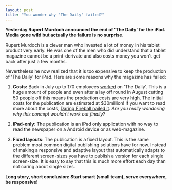 ```yaml
---
layout: post
title: "You wonder why 'The Daily' failed?"
---
```


**Yesterday Rupert Murdoch announced the end of 'The Daily' for the iPad. Media gone wild but actually the failure is no surprise.**

Rupert Murdoch is a clever man who invested a lot of money in his tablet product very early. He was one of the men who did understand that a tablet magazine cannot be a print-derivate and also costs money you won't get back after just a few months.

Nevertheless he now realized that it is too expensive to keep the production of 'The Daily' for iPad. Here are some reasons why the magazine has failed:

1. **Costs:** Back in July up to 170 employees [worked](http://allthingsd.com/20120731/the-daily-lays-off-a-third-of-its-staff/) on 'The Daily'. This is a huge amount of people and even after a lay off round in August cutting 50 people off this means the production costs are very high. The initial costs for the publication are estimated at $30million! If you want to read more about the costs, [Daring Fireball nailed it](http://daringfireball.net/2012/12/why_the_daily_failed).
_Are you really wondering why this concept wouldn't work out finally?_

2. **iPad-only**: The publication is an iPad only application with no way to read the newspaper on a Android device or as web-magazine.

3. **Fixed layouts**: The publication is a fixed layout. This is the same problem most common digital publishing solutions have for now. Instead of making a responsive and adaptive layout that automatically adapts to the different screen-sizes you have to publish a version for each single screen-size.
It is easy to say that this is much more effort each day than not caring about single sizes.

**Long story, short conclusion: Start smart (small team), serve everywhere, be responsive!**